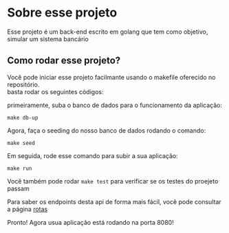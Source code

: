 # Sobre esse projeto

Esse projeto é um back-end escrito em golang que tem como objetivo, simular um sistema bancário

## Como rodar esse projeto?

Você pode iniciar esse projeto facilmante usando o makefile oferecido no repositório.  
basta rodar os seguintes códigos:  

primeiramente, suba o banco de dados para o funcionamento da aplicação:

```shell
make db-up
```

Agora, faça o seeding do nosso banco de dados rodando o comando:

```shell
make seed
```

Em seguida, rode esse comando para subir a sua aplicação:  

```shell
make run
``` 

Você também pode rodar ```make test``` para verificar se os testes do proejeto passam 

Para saber os endpoints desta api de forma mais fácil, você pode consultar a página [rotas](./ENDPOINTS.md)

Pronto! Agora usua aplicação está rodando na porta 8080!
